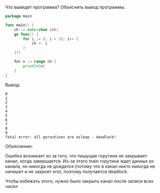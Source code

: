 Что выведет программа? Объяснить вывод программы.

```go
package main

func main() {
	ch := make(chan int)
	go func() {
		for i := 0; i < 10; i++ {
			ch <- i
		}
	}()

	for n := range ch {
		println(n)
	}
}
```

Вывод:
```
0
1
2
3
4
5
6
7
8
9
fatal error: all goroutines are asleep - deadlock!
```

Объяснение:

Ошибка возникает из за того, что пишущая горутина не закрывает канал, когда завершается. Из-за этого main горутина ждет данных из канала, но никогда не дождется (потому что в канал никто никогда не напишет и не закроет его), поэтому получается deadlock.

Чтобы избежать этого, нужно было закрыть канал после записи всех чисел